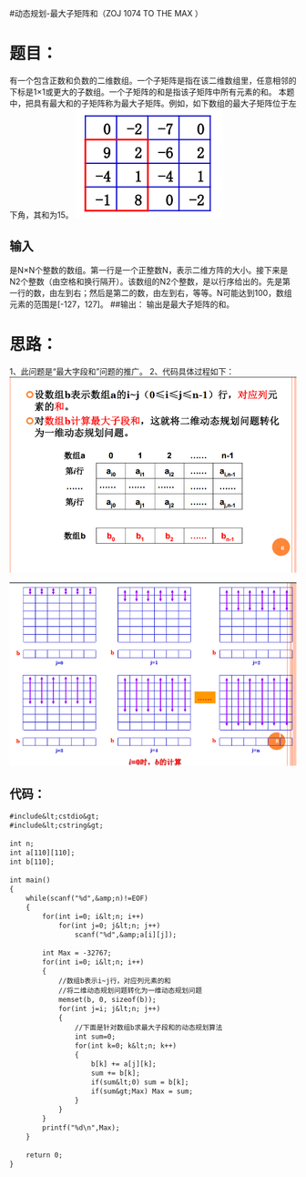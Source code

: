 #动态规划-最大子矩阵和（ZOJ 1074 TO THE MAX ）
# 题目：

有一个包含正数和负数的二维数组。一个子矩阵是指在该二维数组里，任意相邻的下标是1×1或更大的子数组。一个子矩阵的和是指该子矩阵中所有元素的和。 本题中，把具有最大和的子矩阵称为最大子矩阵。例如，如下数组的最大子矩阵位于左下角，其和为15。 <img src="https://raw.githubusercontent.com/Double2hao/xujiajia_blog/main/img/16210040189360.png" alt="这里写图片描述">

## 输入

是N×N个整数的数组。第一行是一个正整数N，表示二维方阵的大小。接下来是N2个整数（由空格和换行隔开）。该数组的N2个整数，是以行序给出的。先是第一行的数，由左到右；然后是第二的数，由左到右，等等。N可能达到100，数组元素的范围是[-127，127]。 ##输出： 输出是最大子矩阵的和。

# 思路：

1、此问题是“最大字段和”问题的推广。 2、代码具体过程如下： <img src="https://raw.githubusercontent.com/Double2hao/xujiajia_blog/main/img/16210040190481.png" alt="这里写图片描述">

<img src="https://raw.githubusercontent.com/Double2hao/xujiajia_blog/main/img/16210040192762.png" alt="这里写图片描述">

## 代码：

```
#include&lt;cstdio&gt;
#include&lt;cstring&gt;

int n;
int a[110][110];
int b[110];

int main()
{
    while(scanf("%d",&amp;n)!=EOF)
    {
        for(int i=0; i&lt;n; i++)
            for(int j=0; j&lt;n; j++)
                scanf("%d",&amp;a[i][j]);

        int Max = -32767;
        for(int i=0; i&lt;n; i++)
        {
            //数组b表示i~j行，对应列元素的和
            //将二维动态规划问题转化为一维动态规划问题
            memset(b, 0, sizeof(b));
            for(int j=i; j&lt;n; j++)
            {
                //下面是针对数组b求最大子段和的动态规划算法
                int sum=0;
                for(int k=0; k&lt;n; k++)
                {
                    b[k] += a[j][k];
                    sum += b[k];
                    if(sum&lt;0) sum = b[k];
                    if(sum&gt;Max) Max = sum;
                }
            }
        }
        printf("%d\n",Max);
    }

    return 0;
}


```